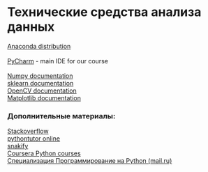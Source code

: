 
# Технические средства анализа данных

<a href="https://www.anaconda.com/products/individual">Anaconda distribution</a>
<br /><br />
<a href="https://www.jetbrains.com/pycharm/">PyCharm</a> - main IDE for our course
<br /><br />
<a href="https://numpy.org/">Numpy documentation</a><br />
<a href="https://scikit-learn.org/stable/">sklearn documentation</a><br />
<a href="https://opencv.org/">OpenCV documentation</a><br />
<a href="https://matplotlib.org/">Matplotlib documentation</a>



### Дополнительные материалы:
<a href="https://stackoverflow.com/">Stackoverflow</a><br />
<a href="http://pythontutor.ru/">pythontutor online</a><br />
<a href="https://snakify.org/">snakify</a><br />
<a href="https://www.coursera.org/search?query=python">Coursera Python courses</a><br /><a href="https://ru.coursera.org/specializations/programming-in-python">Специализация Программирование на Python (mail.ru)</a><br />